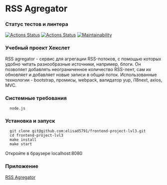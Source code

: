 # RSS Agregator

### Статус тестов и линтера

[![Actions Status](https://github.com/elisad5791/frontend-project-lvl3/workflows/hexlet-check/badge.svg)](https://github.com/elisad5791/frontend-project-lvl3/actions)
[![Actions Status](https://github.com/elisad5791/frontend-project-lvl3/actions/workflows/main.yml/badge.svg)](https://github.com/elisad5791/frontend-project-lvl3/actions//workflows/main.yml)
[![Maintainability](https://api.codeclimate.com/v1/badges/8a188255b93a2cf62428/maintainability)](https://codeclimate.com/github/elisad5791/frontend-project-lvl3/maintainability)

### Учебный проект Хекслет

RSS agregator - сервис для агрегации RSS-потоков, с помощью которых удобно читать разнообразные источники, например, блоги. Он позволяет добавлять неограниченное количество RSS-лент, сам их обновляет и добавляет новые записи в общий поток. Использованные технологии - bootstrap, промисы, webpack, валидатор yup, i18next, axios, MVC.

### Системные требования

```
  node.js
```

### Установка и запуск

```
  git clone git@github.com:elisad5791/frontend-project-lvl3.git
  cd frontend-project-lvl3
  make install
  make start
```

Откройте в браузере localhost:8080

### Приложение

[RSS Agregator](https://frontend-project-lvl3-liart-chi.vercel.app/)

